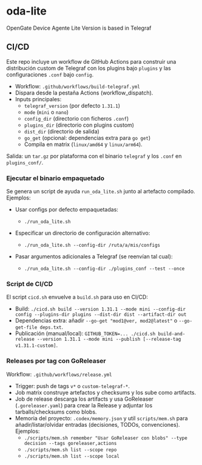 # oda-lite
OpenGate Device Agente Lite Version is based in Telegraf

## CI/CD

Este repo incluye un workflow de GitHub Actions para construir una distribución custom de Telegraf con los plugins bajo `plugins` y las configuraciones `.conf` bajo `config`.

- Workflow: `.github/workflows/build-telegraf.yml`
- Dispara desde la pestaña Actions (workflow_dispatch).
- Inputs principales:
  - `telegraf_version` (por defecto `1.31.1`)
  - `mode` (`mini` o `nano`)
  - `config_dir` (directorio con ficheros `.conf`)
  - `plugins_dir` (directorio con plugins custom)
  - `dist_dir` (directorio de salida)
  - `go_get` (opcional: dependencias extra para `go get`)
  - Compila en matrix (`linux/amd64` y `linux/arm64`).

Salida: un `tar.gz` por plataforma con el binario `telegraf` y los `.conf` en `plugins_conf/`.

### Ejecutar el binario empaquetado

Se genera un script de ayuda `run_oda_lite.sh` junto al artefacto compilado. Ejemplos:

- Usar configs por defecto empaquetadas:
  - `./run_oda_lite.sh`

- Especificar un directorio de configuración alternativo:
  - `./run_oda_lite.sh --config-dir /ruta/a/mis/configs`

- Pasar argumentos adicionales a Telegraf (se reenvían tal cual):
  - `./run_oda_lite.sh --config-dir ./plugins_conf --test --once`

### Script de CI/CD

El script `cicd.sh` envuelve a `build.sh` para uso en CI/CD:

- Build: `./cicd.sh build --version 1.31.1 --mode mini --config-dir config --plugins-dir plugins --dist-dir dist --artifact-dir out`
- Dependencias extra: añadir `--go-get "mod1@ver, mod2@latest"` o `--go-get-file deps.txt`.
- Publicación (manual/local): `GITHUB_TOKEN=... ./cicd.sh build-and-release --version 1.31.1 --mode mini --publish [--release-tag v1.31.1-custom]`.

### Releases por tag con GoReleaser

Workflow: `.github/workflows/release.yml`

- Trigger: push de tags `v*` o `custom-telegraf-*`.
- Job matrix construye artefactos y checksums y los sube como artifacts.
- Job de release descarga los artifacts y usa GoReleaser (`.goreleaser.yaml`) para crear la Release y adjuntar los tarballs/checksums como blobs.
- Memoria del proyecto: `.codex/memory.json` y util `scripts/mem.sh` para añadir/listar/olvidar entradas (decisiones, TODOs, convenciones). Ejemplos:
  - `./scripts/mem.sh remember "Usar GoReleaser con blobs" --type decision --tags goreleaser,actions`
  - `./scripts/mem.sh list --scope repo`
  - `./scripts/mem.sh list --scope local`
